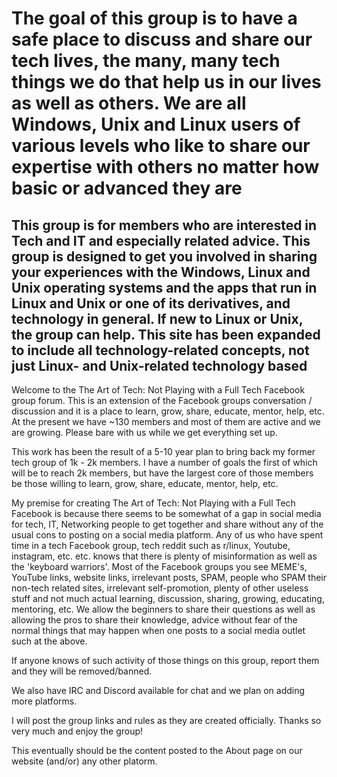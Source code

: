 
# The goal of this group is to have a safe place to discuss and share our tech lives, the many, many tech things we do that help us in our lives as well as others. We are all Windows, Unix and Linux users of various levels who like to share our expertise with others no matter how basic or advanced they are

## This group is for members who are interested in Tech and IT and especially related advice. This group is designed to get you involved in sharing your experiences with the Windows, Linux and Unix operating systems and the apps that run in Linux and Unix or one of its derivatives, and technology in general. If new to Linux or Unix, the group can help. This site has been expanded to include all technology-related concepts, not just Linux- and Unix-related technology based  

Welcome to the The Art of Tech: Not Playing with a Full Tech Facebook group forum. This is an extension of the Facebook groups conversation / discussion and it is a place to learn, grow, share, educate, mentor, help, etc. At the present we have ~130 members and most of them are active and we are growing. Please bare with us while we get everything set up.

This work has been the result of a 5-10 year plan to bring back my former tech group of 1k - 2k members. I have a number of goals the first of which will be to reach 2k members, but have the largest core of those members be those willing to learn, grow, share, educate, mentor, help, etc.

My premise for creating The Art of Tech: Not Playing with a Full Tech Facebook is because there seems to be somewhat of a gap in social media for tech, IT, Networking people to get together and share without any of the usual cons to posting on a social media platform. Any of us who have spent time in a tech Facebook group, tech reddit such as r/linux, Youtube, instagram, etc. etc. knows that there is plenty of misinformation as well as the 'keyboard warriors'. Most of the Facebook groups you see MEME's, YouTube links, website links, irrelevant posts, SPAM, people who SPAM their non-tech related sites, irrelevant self-promotion, plenty of other useless stuff and not much actual learning, discussion, sharing, growing, educating, mentoring, etc. We allow the beginners to share their questions as well as allowing the pros to share their knowledge, advice without fear of the normal things that may happen when one posts to a social media outlet such at the above.

If anyone knows of such activity of those things on this group, report them and they will be removed/banned.

We also have IRC and Discord available for chat and we plan on adding more platforms.

I will post the group links and rules as they are created officially.
Thanks so very much and enjoy the group!

This eventually should be the content posted to the About page on our website (and/or) any other platorm.
